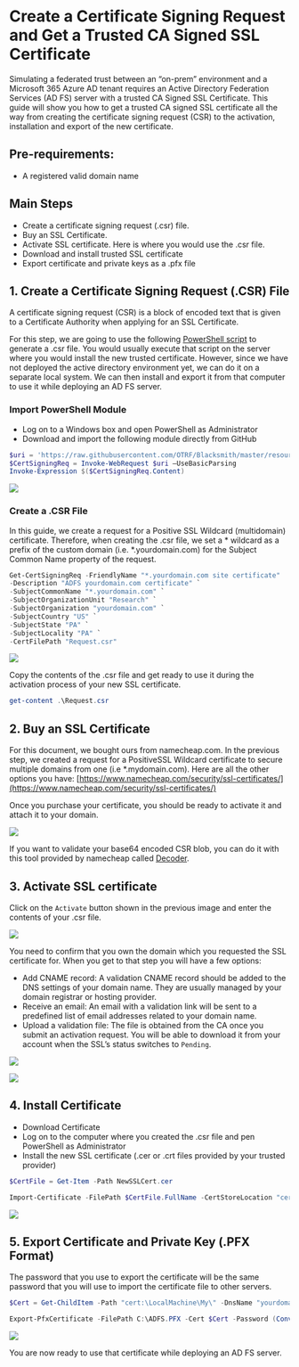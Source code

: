 # Create a Certificate Signing Request and Get a Trusted CA Signed SSL Certificate

Simulating a federated trust between an “on-prem” environment and a Microsoft 365 Azure AD tenant requires an Active Directory Federation Services (AD FS) server with a trusted CA Signed SSL Certificate.
This guide will show you how to get a trusted CA signed SSL certificate all the way from creating the certificate signing request (CSR) to the activation, installation and export of the new certificate.

## Pre-requirements:
* A registered valid domain name

## Main Steps
* Create a certificate signing request (.csr) file.
* Buy an SSL Certificate.
* Activate SSL certificate. Here is where you would use the .csr file.
* Download and install trusted SSL certificate
* Export certificate and private keys as a .pfx file

## 1. Create a Certificate Signing Request (.CSR) File
A certificate signing request (CSR) is a block of encoded text that is given to a Certificate Authority when applying for an SSL Certificate.

For this step, we are going to use the following [PowerShell script](https://github.com/OTRF/Blacksmith/blob/master/resources/scripts/powershell/misc/Get-CertSigningReq.ps1) to generate a .csr file. You would usually execute that script on the server where you would install the new trusted certificate. However, since we have not deployed the active directory environment yet, we can do it on a separate local system. We can then install and export it from that computer to use it while deploying an AD FS server.

### Import PowerShell Module
* Log on to a Windows box and open PowerShell as Administrator
* Download and import the following module directly from GitHub

```PowerShell
$uri = 'https://raw.githubusercontent.com/OTRF/Blacksmith/master/resources/scripts/powershell/misc/Get-CertSigningReq.ps1'
$CertSigningReq = Invoke-WebRequest $uri –UseBasicParsing
Invoke-Expression $($CertSigningReq.Content)
```

![](../resources/images/prepare/getTrustedCASignedSSLCertificate/2021-05-14_01_import_powershell_module.png)

### Create a .CSR File
In this guide, we create a request for a Positive SSL Wildcard (multidomain) certificate. Therefore, when creating the .csr file, we set a * wildcard as a prefix of the custom domain (i.e. *.yourdomain.com) for the Subject Common Name property of the request.

```PowerShell
Get-CertSigningReq -FriendlyName "*.yourdomain.com site certificate" 
-Description "ADFS yourdomain.com certificate" `
-SubjectCommonName "*.yourdomain.com" `
-SubjectOrganizationUnit "Research" `
-SubjectOrganization "yourdomain.com" `
-SubjectCountry "US" `
-SubjectState "PA" `
-SubjectLocality "PA" `
-CertFilePath "Request.csr"
```

![](../resources/images/prepare/getTrustedCASignedSSLCertificate/2021-05-14_02_create_csr_file.png)

Copy the contents of the .csr file and get ready to use it during the activation process of your new SSL certificate.

```PowerShell
get-content .\Request.csr
```

## 2. Buy an SSL Certificate
For this document, we bought ours from namecheap.com. In the previous step, we created a request for a PositiveSSL Wildcard certificate to secure multiple domains from one (i.e *.mydomain.com). Here are all the other options you have: [https://www.namecheap.com/security/ssl-certificates/](https://www.namecheap.com/security/ssl-certificates/)

Once you purchase your certificate, you should be ready to activate it and attach it to your domain.

![](../resources/images/prepare/getTrustedCASignedSSLCertificate/2021-05-14_03_namecheap_certificate.png)

If you want to validate your base64 encoded CSR blob, you can do it with this tool provided by namecheap called [Decoder](https://decoder.link/result).

## 3. Activate SSL certificate
Click on the `Activate` button shown in the previous image and enter the contents of your .csr file.

![](../resources/images/prepare/getTrustedCASignedSSLCertificate/2021-05-14_04_namecheap_activate_certificate.png)

You need to confirm that you own the domain which you requested the SSL certificate for. When you get to that step you will have a few options:
* Add CNAME record: A validation CNAME record should be added to the DNS settings of your domain name. They are usually managed by your domain registrar or hosting provider.
* Receive an email: An email with a validation link will be sent to a predefined list of email addresses related to your domain name.
* Upload a validation file: The file is obtained from the CA once you submit an activation request. You will be able to download it from your account when the SSL’s status switches to `Pending`.

![](../resources/images/prepare/getTrustedCASignedSSLCertificate/2021-05-14_05_namecheap_confirm_certificate_add_cname.png)

![](../resources/images/prepare/getTrustedCASignedSSLCertificate/2021-05-14_06_namecheap_review_activate.png)
 
## 4. Install Certificate
* Download Certificate
* Log on to the computer where you created the .csr file and pen PowerShell as Administrator
* Install the new SSL certificate (.cer or .crt files provided by your trusted provider)

```PowerShell
$CertFile = Get-Item -Path NewSSLCert.cer

Import-Certificate -FilePath $CertFile.FullName -CertStoreLocation "cert:\LocalMachine\My"
```

![](../resources/images/prepare/getTrustedCASignedSSLCertificate/2021-05-14_07_install_certificate.png)
 
## 5. Export Certificate and Private Key (.PFX Format)
The password that you use to export the certificate will be the same password that you will use to import the certificate file to other servers.

```PowerShell
$Cert = Get-ChildItem -Path "cert:\LocalMachine\My\" -DnsName "yourdomain.com"

Export-PfxCertificate -FilePath C:\ADFS.PFX -Cert $Cert -Password (ConvertTo-SecureString ‘YOURPASSWORD’ -AsPlainText -Force)
```

![](../resources/images/prepare/getTrustedCASignedSSLCertificate/2021-05-14_08_export_cetificate_pfx.png)

You are now ready to use that certificate while deploying an AD FS server.